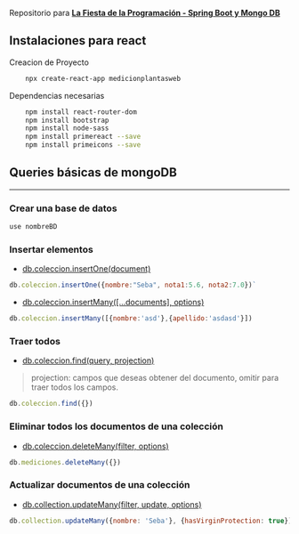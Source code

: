 
Repositorio para **[La Fiesta de la Programación - Spring Boot y Mongo DB](https://youtu.be/BgAdXIjbNSY)**

## Instalaciones para react

Creacion de Proyecto

```bash
    npx create-react-app medicionplantasweb
```

Dependencias necesarias

```bash
    npm install react-router-dom
    npm install bootstrap
    npm install node-sass
    npm install primereact --save
    npm install primeicons --save
```


## Queries básicas de mongoDB 
---
### Crear una base de datos

```js
use nombreBD
```

### Insertar elementos
* [db.coleccion.insertOne(document)](https://docs.mongodb.com/manual/reference/method/db.collection.insertOne/)
```js
db.coleccion.insertOne({nombre:"Seba", nota1:5.6, nota2:7.0})`  
```
* [db.coleccion.insertMany([...documents], options)](https://docs.mongodb.com/manual/reference/method/db.collection.insertMany/)
```js
db.coleccion.insertMany([{nombre:'asd'},{apellido:'asdasd'}])
```

### Traer todos
* [db.coleccion.find(query, projection)](https://docs.mongodb.com/manual/reference/method/db.collection.find/)
> projection: campos que deseas obtener del documento, omitir para traer todos los campos. 
```js
db.coleccion.find({})
```

### Eliminar todos los documentos de una colección
* [db.coleccion.deleteMany(filter, options)](https://docs.mongodb.com/manual/reference/method/db.collection.deleteMany/)
```js
db.mediciones.deleteMany({})
```

### Actualizar documentos de una colección
* [ db.collection.updateMany(filter, update, options)](https://docs.mongodb.com/manual/reference/method/db.collection.updateMany/#db.collection.updateMany)
```js
db.collection.updateMany({nombre: 'Seba'}, {hasVirginProtection: true})
```